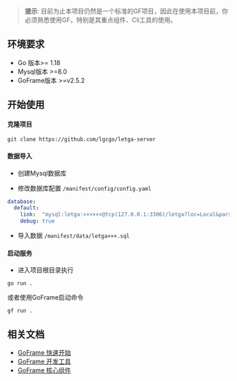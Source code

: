 > **提示**: 目前为止本项目仍然是一个标准的GF项目，因此在使用本项目前，你必须熟悉使用GF，特别是其重点组件、Cli工具的使用。

## 环境要求
- Go 版本>= 1.18
- Mysql版本 >=8.0
- GoFrame版本 >=v2.5.2

## 开始使用
#### 克隆项目
```Shell
git clone https://github.com/lgcgo/letga-server
```
#### 数据导入
- 创建Mysql数据库

- 修改数据库配置 `/manifest/config/config.yaml`

```Yaml
database:
  default:
    link:  "mysql:letga:××××××@tcp(127.0.0.1:3306)/letga?loc=Local&parseTime=true"
    debug: true
```

- 导入数据 `/manifest/data/letga×××.sql`

#### 启动服务
- 进入项目根目录执行
```Shell
go run .
```
或者使用GoFrame启动命令
```Shell
gf run .
```

## 相关文档
- [GoFrame 快速开始](https://goframe.org/pages/viewpage.action?pageId=1114399)
- [GoFrame 开发工具](https://goframe.org/pages/viewpage.action?pageId=1114260)
- [GoFrame 核心组件](https://goframe.org/pages/viewpage.action?pageId=1114409)